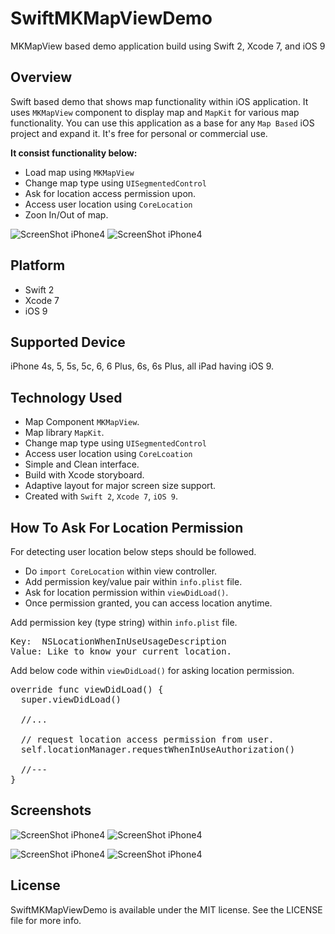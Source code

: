 # SwiftMKMapViewDemo
MKMapView based demo application build using Swift 2, Xcode 7, and iOS 9

## Overview
Swift based demo that shows map functionality within iOS application. It uses ``MKMapView`` component to display map and ``MapKit`` for various map functionality. You can use this application as a base for any ``Map Based`` iOS project and expand it. It's free for personal or commercial use.

**It consist functionality below:**
+ Load map using ``MKMapView``
+ Change map type using ``UISegmentedControl``
+ Ask for location access permission upon.
+ Access user location using ``CoreLocation``
+ Zoon In/Out of map.

![ScreenShot iPhone4](../master/Screenshots/main-1t.png)
![ScreenShot iPhone4](../master/Screenshots/main-2t.png)

## Platform
+ Swift 2
+ Xcode 7
+ iOS 9

## Supported Device
iPhone 4s, 5, 5s, 5c, 6, 6 Plus, 6s, 6s Plus, all iPad having iOS 9.

## Technology Used
+ Map Component ``MKMapView``.
+ Map library ``MapKit``.
+ Change map type using ``UISegmentedControl``
+ Access user location using ``CoreLcoation`` 
+ Simple and Clean interface.
+ Build with Xcode storyboard.
+ Adaptive layout for major screen size support.
+ Created with ``Swift 2``, ``Xcode 7``, ``iOS 9``.

## How To Ask For Location Permission
For detecting user location below steps should be followed.

+ Do ``import CoreLocation`` within view controller. 
+ Add permission key/value pair within ``info.plist`` file.
+ Ask for location permission within ``viewDidLoad()``. 
+ Once permission granted, you can access location anytime.

Add permission key (type string) within ``info.plist`` file.
<pre>
Key:  NSLocationWhenInUseUsageDescription
Value: Like to know your current location.
</pre>

Add below code within ``viewDidLoad()`` for asking location permission.
<pre>
override func viewDidLoad() {
  super.viewDidLoad()
  
  //...
  
  // request location access permission from user.
  self.locationManager.requestWhenInUseAuthorization()

  //---
}
</pre>

## Screenshots

![ScreenShot iPhone4](../master/Screenshots/main-1t.png)
![ScreenShot iPhone4](../master/Screenshots/main-2t.png)

![ScreenShot iPhone4](../master/Screenshots/main-3t.png)
![ScreenShot iPhone4](../master/Screenshots/main-4t.png)

## License
SwiftMKMapViewDemo is available under the MIT license. See the LICENSE file for more info.
